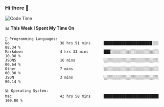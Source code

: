 ### Hi there 👋

<!--
**CrazyCollin/crazycollin** is a ✨ _special_ ✨ repository because its `README.md` (this file) appears on your GitHub profile.

Here are some ideas to get you started:

- 🔭 I’m currently working on ...
- 🌱 I’m currently learning ...
- 👯 I’m looking to collaborate on ...
- 🤔 I’m looking for help with ...
- 💬 Ask me about ...
- 📫 How to reach me: ...
- 😄 Pronouns: ...
- ⚡ Fun fact: ...
-->

<!--START_SECTION:waka-->
![Code Time](http://img.shields.io/badge/Code%20Time-4%2C584%20hrs%2022%20mins-blue)

📊 **This Week I Spent My Time On** 

```text
💬 Programming Languages: 
Go                       38 hrs 51 mins      ██████████████████████░░░   88.34 % 
Markdown                 4 hrs 33 mins       ███░░░░░░░░░░░░░░░░░░░░░░   10.38 % 
JSON5                    16 mins             ░░░░░░░░░░░░░░░░░░░░░░░░░   00.64 % 
Other                    7 mins              ░░░░░░░░░░░░░░░░░░░░░░░░░   00.30 % 
JSON                     3 mins              ░░░░░░░░░░░░░░░░░░░░░░░░░   00.14 % 

💻 Operating System: 
Mac                      43 hrs 58 mins      █████████████████████████   100.00 % 
```


<!--END_SECTION:waka-->
